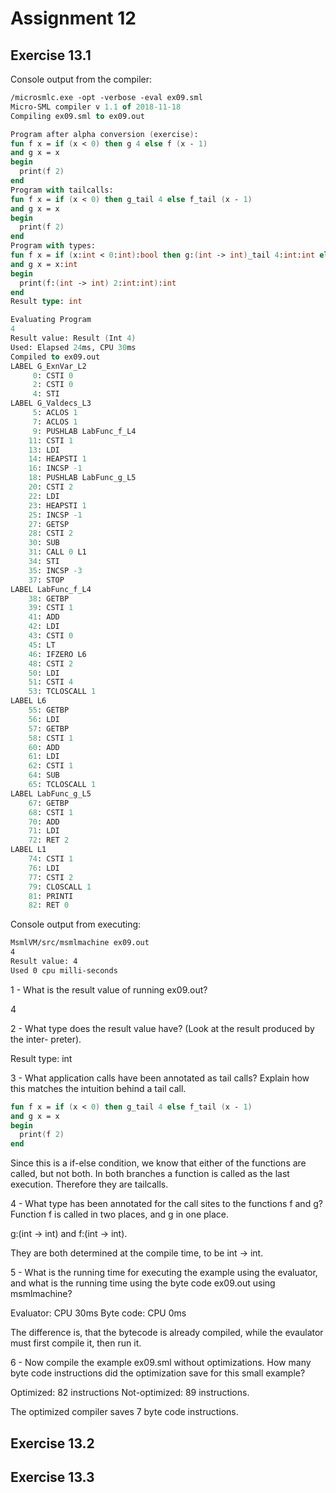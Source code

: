 # Assignment 12

## Exercise 13.1

Console output from the compiler:

```fsharp
/microsmlc.exe -opt -verbose -eval ex09.sml
Micro-SML compiler v 1.1 of 2018-11-18
Compiling ex09.sml to ex09.out

Program after alpha conversion (exercise):
fun f x = if (x < 0) then g 4 else f (x - 1)
and g x = x
begin
  print(f 2)
end
Program with tailcalls:
fun f x = if (x < 0) then g_tail 4 else f_tail (x - 1)
and g x = x
begin
  print(f 2)
end
Program with types:
fun f x = if (x:int < 0:int):bool then g:(int -> int)_tail 4:int:int else f:(int -> int)_tail (x:int - 1:int):int:int
and g x = x:int
begin
  print(f:(int -> int) 2:int:int):int
end
Result type: int

Evaluating Program
4 
Result value: Result (Int 4)
Used: Elapsed 24ms, CPU 30ms
Compiled to ex09.out
LABEL G_ExnVar_L2
     0: CSTI 0
     2: CSTI 0
     4: STI
LABEL G_Valdecs_L3
     5: ACLOS 1
     7: ACLOS 1
     9: PUSHLAB LabFunc_f_L4
    11: CSTI 1
    13: LDI
    14: HEAPSTI 1
    16: INCSP -1
    18: PUSHLAB LabFunc_g_L5
    20: CSTI 2
    22: LDI
    23: HEAPSTI 1
    25: INCSP -1
    27: GETSP
    28: CSTI 2
    30: SUB
    31: CALL 0 L1
    34: STI
    35: INCSP -3
    37: STOP
LABEL LabFunc_f_L4
    38: GETBP
    39: CSTI 1
    41: ADD
    42: LDI
    43: CSTI 0
    45: LT
    46: IFZERO L6
    48: CSTI 2
    50: LDI
    51: CSTI 4
    53: TCLOSCALL 1
LABEL L6
    55: GETBP
    56: LDI
    57: GETBP
    58: CSTI 1
    60: ADD
    61: LDI
    62: CSTI 1
    64: SUB
    65: TCLOSCALL 1
LABEL LabFunc_g_L5
    67: GETBP
    68: CSTI 1
    70: ADD
    71: LDI
    72: RET 2
LABEL L1
    74: CSTI 1
    76: LDI
    77: CSTI 2
    79: CLOSCALL 1
    81: PRINTI
    82: RET 0

```

Console output from executing:

```bash
MsmlVM/src/msmlmachine ex09.out             
4 
Result value: 4
Used 0 cpu milli-seconds
```

1 - What is the result value of running ex09.out?

4

2 - What type does the result value have? (Look at the result produced by the inter-
preter).

Result type: int

3 - What application calls have been annotated as tail calls? Explain how this matches
the intuition behind a tail call.

```fsharp
fun f x = if (x < 0) then g_tail 4 else f_tail (x - 1)
and g x = x
begin
  print(f 2)
end
```

Since this is a if-else condition, we know that either of the functions are called, but not both. In both branches a function is called as the last execution. Therefore they are tailcalls.

4 - What type has been annotated for the call sites to the functions f and g? Function
f is called in two places, and g in one place.

g:(int -> int) and f:(int -> int).

They are both determined at the compile time, to be int -> int.

5 - What is the running time for executing the example using the evaluator, and what
is the running time using the byte code ex09.out using msmlmachine?

Evaluator: CPU 30ms
Byte code: CPU 0ms

The difference is, that the bytecode is already compiled, while the evaulator must first compile it, then run it.

6 - Now compile the example ex09.sml without optimizations. How many byte
code instructions did the optimization save for this small example?

Optimized: 82 instructions
Not-optimized: 89 instructions.

The optimized compiler saves 7 byte code instructions.

## Exercise 13.2

## Exercise 13.3
